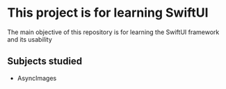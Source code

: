 # This project is for learning SwiftUI

The main objective of this repository is for learning the SwiftUI framework and its usability

## Subjects studied

- AsyncImages
